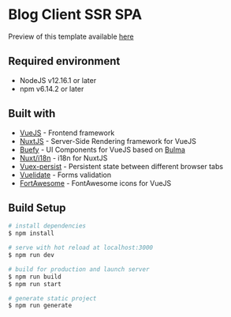 # Blog Client SSR SPA

Preview of this template available [here](http://cs-rs-sb.qs-demo.com/)

## Required environment
* NodeJS v12.16.1 or later
* npm v6.14.2 or later

## Built with
* [VueJS](https://vuejs.org/) - Frontend framework
* [NuxtJS](https://nuxtjs.org/) - Server-Side Rendering framework for VueJS
* [Buefy](https://buefy.org/) - UI Components for VueJS based on [Bulma](https://bulma.io/)
* [Nuxt/i18n](https://i18n.nuxtjs.org/) - i18n for NuxtJS
* [Vuex-persist](https://www.npmjs.com/package/vuex-persist) - Persistent state between different browser tabs
* [Vuelidate](https://vuelidate.js.org/) - Forms validation
* [FortAwesome](https://fortawesome.com/) - FontAwesome icons for VueJS

## Build Setup

``` bash
# install dependencies
$ npm install

# serve with hot reload at localhost:3000
$ npm run dev

# build for production and launch server
$ npm run build
$ npm run start

# generate static project
$ npm run generate
```

